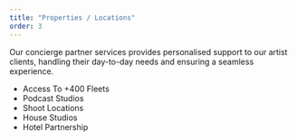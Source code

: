 ```yaml
---
title: "Properties / Locations"
order: 3
---
```


Our concierge partner services provides personalised support to our artist clients, handling their day-to-day needs and ensuring a seamless experience.

- Access To +400 Fleets
- Podcast Studios
- Shoot Locations
- House Studios
- Hotel Partnership
